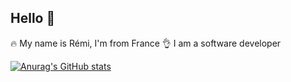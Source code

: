 ## Hello 👋

🔥 My name is Rémi, I'm from France
👌 I am a software developer


[![Anurag's GitHub stats](https://github-readme-stats.vercel.app/api?username=remilagorce)](https://github.com/anuraghazra/github-readme-stats)


<!--
**remilagorce/remilagorce** is a ✨ _special_ ✨ repository because its `README.md` (this file) appears on your GitHub profile.

Here are some ideas to get you started:

- 🔭 I’m currently working on ...
- 🌱 I’m currently learning ...
- 👯 I’m looking to collaborate on ...
- 🤔 I’m looking for help with ...
- 💬 Ask me about ...
- 📫 How to reach me: ...
- 😄 Pronouns: ...
- ⚡ Fun fact: ...
-->
